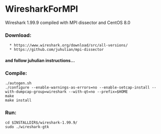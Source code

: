 # WiresharkForMPI
Wireshark 1.99.9 compiled with MPI dissector and CentOS 8.0

### Download:

      * https://www.wireshark.org/download/src/all-versions/
      * https://github.com/juhulian/mpi-dissector
        
   #### and follow juhulian instructions...

### Compile:

    ./autogen.sh
    ./configure --enable-warnings-as-errors=no --enable-setcap-install --with-dumpcap-group=wireshark --with-qt=no --prefix=$HOME
    make
    make install

      

### Run:

    cd $INSTALLDIR$/wireshark-1.99.9/
    sudo ./wireshark-gtk 

